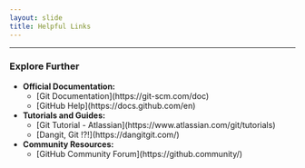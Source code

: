 ```yaml
---
layout: slide
title: Helpful Links
---
```


---

<section markdown="1">

### Explore Further

<ul>
  <li><strong>Official Documentation:</strong> 
    <ul>
      <li>[Git Documentation](https://git-scm.com/doc)</li>
      <li>[GitHub Help](https://docs.github.com/en)</li>
    </ul>
  </li>
  <li><strong>Tutorials and Guides:</strong> 
    <ul>
      <li>[Git Tutorial - Atlassian](https://www.atlassian.com/git/tutorials)</li>
      <li>[Dangit, Git !?!](https://dangitgit.com/)</li>
    </ul>
  </li>
  <li><strong>Community Resources:</strong> 
    <ul>
      <li>[GitHub Community Forum](https://github.community/)</li>
    </ul>
  </li>
</ul>

</section>
